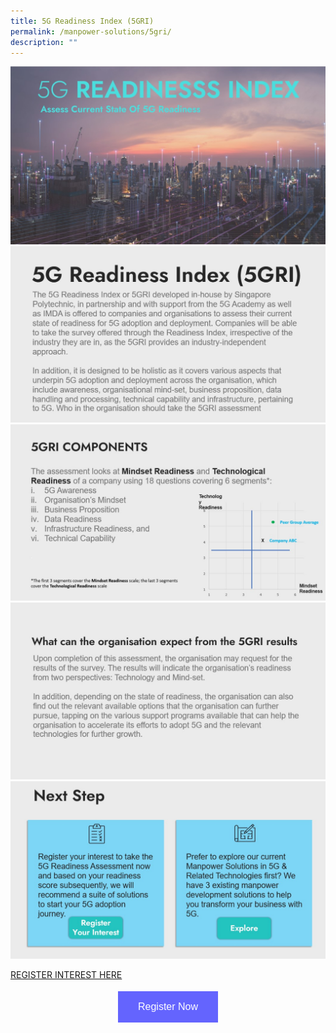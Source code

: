 ```yaml
---
title: 5G Readiness Index (5GRI)
permalink: /manpower-solutions/5gri/
description: ""
---
```

![5GRI Cover](/images/manpower-solutions/5GRI%20Cover.jpg)
![5GRI Part 1](/images/manpower-solutions/5GRI_Part%201.jpg)
![5GRI Part 2](/images/manpower-solutions/5GRI_Part%202.jpg)
![5GRI Part 3](/images/manpower-solutions/5GRI_Part%203.jpg)
![5GRI Part 4](/images/manpower-solutions/5GRI_Part%204.jpg)

[REGISTER INTEREST HERE](https://form.gov.sg/6320381774cd730011feff02)



<style>
#register {
  background-color: #0000ff;
  border: none;
  color: white;
  padding: 16px 32px;
  text-align: center;
  font-size: 16px;
  margin: 4px 2px;
  opacity: 0.6;
  transition: 0.3s;
  display: inline-block;
  text-decoration: none;
  cursor: pointer;
}
</style>

<center><a href="https://form.gov.sg/628f22d33778d80011a07cc6 " target="_blank"><button id="register" class="btn">Register Now</button></a></center>